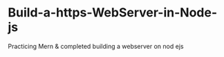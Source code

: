 # Build-a-https-WebServer-in-Node-js
Practicing Mern  &amp; completed building a webserver on nod ejs
